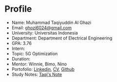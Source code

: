 # Profile
* Name: Muhammad Taqiyuddin Al Ghazi
* Email: ghozi6024@gmail.com
* University: Universitas Indonesia
* Department: Department of Electrical Engineering
* GPA: 3.76
* Intern:
* Topic: 5G Optimization
* Duration:
* Mentor: Winnie, Bimo, Nino
* Portofolio: [Linkedin](https://www.linkedin.com/in/muhammad-taqiyuddin-al-ghazi-30954621a), [CV](https://drive.google.com/file/d/1YGmj_Yto835XH9LIo4lYPuVd1Y6XDvOI/view?usp=sharing), [Github](https://github.com/Ghazimuhammad?tab=repositories)
* Study Notes: [Taqi's Note](https://hackmd.io/@Taqi/ryXEHazOT)

